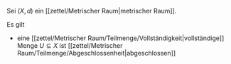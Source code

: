 Sei $(X, d)$ ein [[zettel/Metrischer Raum|metrischer Raum]].

Es gilt
- eine [[zettel/Metrischer Raum/Teilmenge/Vollständigkeit|vollständige]] Menge $U \subseteq X$ ist [[zettel/Metrischer Raum/Teilmenge/Abgeschlossenheit|abgeschlossen]]
